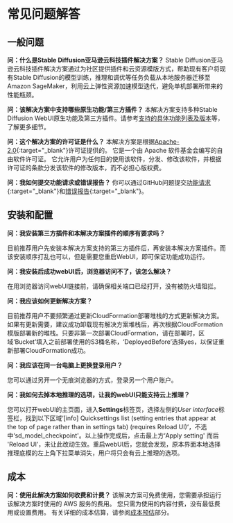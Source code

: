 # 常见问题解答

## 一般问题

**问：什么是Stable Diffusion亚马逊云科技插件解决方案？**
Stable Diffusion亚马逊云科技插件解决方案通过为社区提供插件和云资源模版方式，帮助现有客户将现有Stable Diffusion的模型训练，推理和调优等任务负载从本地服务器迁移至Amazon SageMaker，利用云上弹性资源加速模型迭代，避免单机部署所带来的性能瓶颈。

**问：该解决方案中支持哪些原生功能/第三方插件？**
本解决方案支持多种Stable Diffusion WebUI原生功能及第三方插件。请参考[支持的具体功能列表及版本](./solution-overview/features-and-benefits.md)等，了解更多细节。

**问：这个解决方案的许可证是什么？**
本解决方案是根据[Apache-2.0](https://www.apache.org/licenses/LICENSE-2.0){:target="_blank"}许可证提供的。 它是一个由 Apache 软件基金会编写的自由软件许可证。 它允许用户为任何目的使用该软件，分发、修改该软件，并根据许可证的条款分发该软件的修改版本，而不必担心版权费。

**问：我如何提交功能请求或错误报告？**
你可以通过GitHub问题提交[功能请求](https://github.com/awslabs/stable-diffusion-aws-extension/issues/new?assignees=&labels=feature-request%2Cneeds-triage&projects=&template=feature_request.yml&title=%28module+name%29%3A+%28short+issue+description%29){:target="_blank"}和[错误报告](https://github.com/awslabs/stable-diffusion-aws-extension/issues/new?assignees=&labels=bug%2Cneeds-triage&projects=&template=bug_report.yml&title=%28module+name%29%3A+%28short+issue+description%29){:target="_blank"}。


## 安装和配置

**问：我安装第三方插件和本解决方案插件的顺序有要求吗？**

目前推荐用户先安装本解决方案支持的第三方插件后，再安装本解决方案插件。而该安装顺序打乱也可以，但是需要您重启WebUI，即可保证功能成功运行。

**问：我安装后成功webUI后，浏览器访问不了，该怎么解决？**

在用浏览器访问webUI链接前，请确保相关端口已经打开，没有被防火墙阻拦。

**问：我应该如何更新解决方案？**

目前推荐用户不要频繁通过更新CloudFormation部署堆栈的方式更新解决方案。如果有更新需要，建议成功卸载现有解决方案堆栈后，再次根据CloudFormation模版部署新的堆栈。只要非第一次部署CloudFormation，请在部署时，区域‘Bucket’填入之前部署使用的S3桶名称，‘DeployedBefore’选择yes，以保证重新部署CloudFormation成功。

**问：我应该在同一台电脑上更换登录用户？**

您可以通过另开一个无痕浏览器的方式，登录另一个用户账户。

**问：我如何去掉本地推理的选项，让我的webUI只能支持云上推理？**

您可以打开webUI的主页面，进入**Settings**标签页，选择左侧的*User interface*标签栏，找到以下区域‘[info]
 Quicksettings list (setting entries that appear at the top of page rather than in settings tab) (requires Reload UI)‘，不选中‘sd_model_checkpoint'。以上操作完成后，点击最上方‘Apply setting' 而后 'Reload UI'，来让此改动生效。重启webUI后，您就会发现，原本界面本地选择推理底模的左上角下拉菜单消失，用户将只会有云上推理的选项。


## 成本

 **问：使用此解决方案如何收费和计费？**
该解决方案可免费使用，您需要承担运行该解决方案时使用的 AWS 服务的费用。 您只需为使用的内容付费，没有最低费用或设置费用。 有关详细的成本估算，请参阅[成本预估](./cost.md)部分。